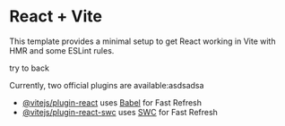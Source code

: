# React + Vite

This template provides a minimal setup to get React working in Vite with HMR and some ESLint rules.

try to back

Currently, two official plugins are available:asdsadsa

- [@vitejs/plugin-react](https://github.com/vitejs/vite-plugin-react/blob/main/packages/plugin-react/README.md) uses [Babel](https://babeljs.io/) for Fast Refresh
- [@vitejs/plugin-react-swc](https://github.com/vitejs/vite-plugin-react-swc) uses [SWC](https://swc.rs/) for Fast Refresh
